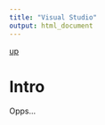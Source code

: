 ```yaml
---
title: "Visual Studio"
output: html_document
---
```

[up](https://mikewise2718.github.io/markdowndocs/)

# Intro

Opps...